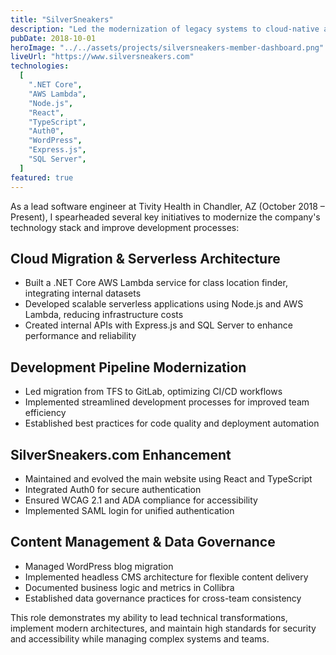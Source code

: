 ```yaml
---
title: "SilverSneakers"
description: "Led the modernization of legacy systems to cloud-native architecture, implementing serverless solutions and improving development workflows."
pubDate: 2018-10-01
heroImage: "../../assets/projects/silversneakers-member-dashboard.png"
liveUrl: "https://www.silversneakers.com"
technologies:
  [
    ".NET Core",
    "AWS Lambda",
    "Node.js",
    "React",
    "TypeScript",
    "Auth0",
    "WordPress",
    "Express.js",
    "SQL Server",
  ]
featured: true
---
```


As a lead software engineer at Tivity Health in Chandler, AZ (October 2018 – Present), I spearheaded several key initiatives to modernize the company's technology stack and improve development processes:

## Cloud Migration & Serverless Architecture

- Built a .NET Core AWS Lambda service for class location finder, integrating internal datasets
- Developed scalable serverless applications using Node.js and AWS Lambda, reducing infrastructure costs
- Created internal APIs with Express.js and SQL Server to enhance performance and reliability

## Development Pipeline Modernization

- Led migration from TFS to GitLab, optimizing CI/CD workflows
- Implemented streamlined development processes for improved team efficiency
- Established best practices for code quality and deployment automation

## SilverSneakers.com Enhancement

- Maintained and evolved the main website using React and TypeScript
- Integrated Auth0 for secure authentication
- Ensured WCAG 2.1 and ADA compliance for accessibility
- Implemented SAML login for unified authentication

## Content Management & Data Governance

- Managed WordPress blog migration
- Implemented headless CMS architecture for flexible content delivery
- Documented business logic and metrics in Collibra
- Established data governance practices for cross-team consistency

This role demonstrates my ability to lead technical transformations, implement modern architectures, and maintain high standards for security and accessibility while managing complex systems and teams.
